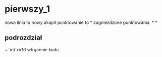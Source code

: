 # pierwszy_1

nowa linia to nowy akapit
punktowanie to *
zagnieżdzone punktowania:
*
  *
  
## podrozdział
  
  ~` int x=10 wtrącenie kodu
 ~~~~ c# - grubszy fragment kodu ~~~~
 
